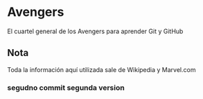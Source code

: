 # Avengers

El cuartel general de los Avengers para aprender Git y GitHub

## Nota
Toda la información aquí utilizada sale de Wikipedia y Marvel.com


### segudno commit segunda version